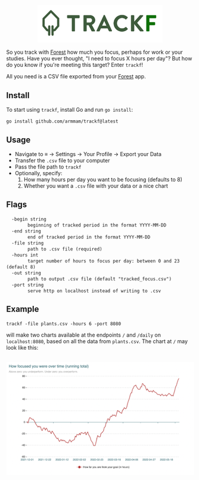 <p align="center">
<img 
    src=".github/images/logo.png" 
    width="336" border="0" alt="TRACKF">
<br>
</p>

So you track with [Forest](https://www.forestapp.cc/) how much you focus, perhaps for work or your studies. Have you ever thought, "I need to focus X hours per day"? But how do you know if you're meeting this target? Enter `trackf`!

All you need is a CSV file exported from your [Forest](https://www.forestapp.cc/) app.

## Install

To start using `trackf`, install Go and run `go install`:

```
go install github.com/armmam/trackf@latest
```

## Usage

 - Navigate to ≡ → Settings → Your Profile → Export your Data
 - Transfer the `.csv` file to your computer
 - Pass the file path to `trackf`
 - Optionally, specify:
   1. How many hours per day you want to be focusing (defaults to 8)
   2. Whether you want a `.csv` file with your data or a nice chart

## Flags

```
  -begin string
        beginning of tracked period in the format YYYY-MM-DD
  -end string
        end of tracked period in the format YYYY-MM-DD
  -file string
        path to .csv file (required)
  -hours int
        target number of hours to focus per day: between 0 and 23 (default 8)
  -out string
        path to output .csv file (default "tracked_focus.csv")
  -port string
        serve http on localhost instead of writing to .csv
```

## Example

```
trackf -file plants.csv -hours 6 -port 8080
```

will make two charts available at the endpoints `/` and `/daily` on `localhost:8080`, based on all the data from `plants.csv`. The chart at `/` may look like this:

<p align="center">
  <br>
  <img src=".github/images/total.png" width="800" alt="Total">
  <br>
</p>
